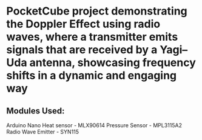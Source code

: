 # PocketCube project demonstrating the Doppler Effect using radio waves, where a transmitter emits signals that are received by a Yagi–Uda antenna, showcasing frequency shifts in a dynamic and engaging way

## Modules Used:

Arduino Nano
Heat sensor - MLX90614
Pressure Sensor - MPL3115A2
Radio Wave Emitter - SYN115
